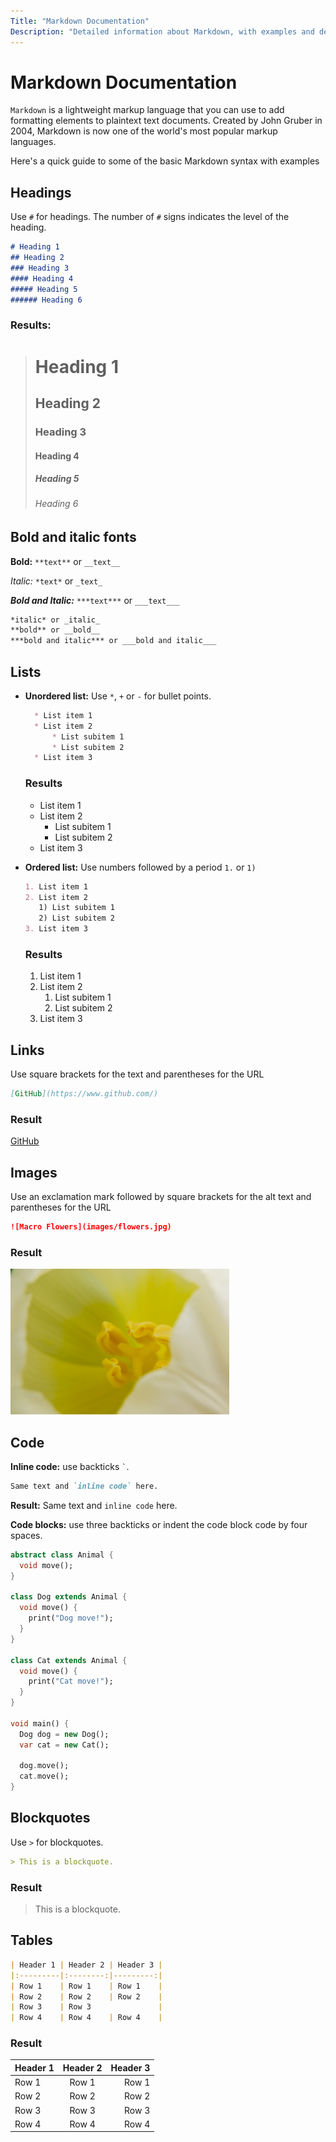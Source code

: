 ```yaml
---
Title: "Markdown Documentation"
Description: "Detailed information about Markdown, with examples and descriptions."
---
```


# Markdown Documentation
`Markdown` is a lightweight markup language that you can use to add formatting elements to plaintext text documents. Created by John Gruber in 2004, Markdown is now one of the world's most popular markup languages.

Here's a quick guide to some of the basic Markdown syntax with examples

## Headings
Use `#` for headings. The number of `#` signs indicates the level of the heading.
```Markdown
# Heading 1
## Heading 2
### Heading 3
#### Heading 4
##### Heading 5
###### Heading 6
```
### Results:
> # Heading 1
> ## Heading 2
> ### Heading 3
> #### Heading 4
> ##### Heading 5
> ###### Heading 6

## Bold and italic fonts
**Bold:** `**text**` or `__text__`

*Italic:* `*text*` or `_text_`

***Bold and Italic:*** `***text***` or `___text___`
```Markdown
*italic* or _italic_
**bold** or __bold__
***bold and italic*** or ___bold and italic___
```

## Lists
+ **Unordered list:** Use `*`, `+` or `-` for bullet points.
  ```Markdown
    * List item 1
    * List item 2
        * List subitem 1
        * List subitem 2
    * List item 3
  ``` 
    ### Results
    * List item 1
    * List item 2
        * List subitem 1
        * List subitem 2
    * List item 3

+ **Ordered list:** Use numbers followed by a period `1.` or `1)`
  ```Markdown
  1. List item 1
  2. List item 2
     1) List subitem 1
     2) List subitem 2
  3. List item 3
  ```
  ### Results
  1. List item 1
  2. List item 2
     1) List subitem 1
     2) List subitem 2
  3. List item 3

## Links
Use square brackets for the text and parentheses for the URL
```Markdown
[GitHub](https://www.github.com/)
```
### Result
[GitHub](https://www.github.com/)

## Images
Use an exclamation mark followed by square brackets for the alt text and parentheses for the URL
```Markdown
![Macro Flowers](images/flowers.jpg)
```
### Result
![Macro Flowers](images/flowers.jpg)

## Code
**Inline code:** use backticks ``` ` ```.
```Markdown
Same text and `inline code` here.
```
**Result:** Same text and `inline code` here.

**Code blocks:** use three backticks or indent the code block code by four spaces.
```dart
abstract class Animal {
  void move();
}

class Dog extends Animal {
  void move() {
    print("Dog move!");
  }
}

class Cat extends Animal {
  void move() {
    print("Cat move!");
  }
}

void main() {
  Dog dog = new Dog();
  var cat = new Cat();

  dog.move();
  cat.move();
}
```
## Blockquotes
Use `>` for blockquotes.
```Markdown
> This is a blockquote.
```
### Result
> This is a blockquote.

## Tables
```Markdown
| Header 1 | Header 2 | Header 3 |
|:---------|:--------:|---------:|
| Row 1    | Row 1    | Row 1    |
| Row 2    | Row 2    | Row 2    |
| Row 3    | Row 3               |
| Row 4    | Row 4    | Row 4    |
```
### Result
| Header 1 | Header 2 | Header 3 |
|:---------|:--------:|---------:|
| Row 1    | Row 1    | Row 1    |
| Row 2    | Row 2    | Row 2    |
| Row 3    | Row 3    | Row 3    |
| Row 4    | Row 4    | Row 4    |
